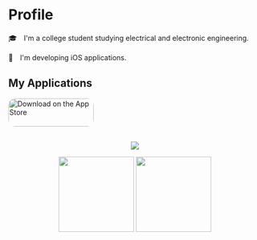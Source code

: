 # Profile
🎓　I'm a college student studying electrical and electronic engineering.

📱　I'm developing iOS applications.

## My Applications
<a href="https://apps.apple.com/us/app/study-analysis/id1588660635?itsct=apps_box_badge&amp;itscg=30200" style="display: inline-block; overflow: hidden; border-radius: 13px; width: 170px; height: 56.44px;"><img src="https://tools.applemediaservices.com/api/badges/download-on-the-app-store/black/ja-jp?size=250x83&amp;releaseDate=1636588800&amp;h=14686f5e6cca0a1d7adf5d55bda66cdc" alt="Download on the App Store" style="border-radius: 13px; width: 170px; height: 56.44px;"></a>

##
<p align="center"> 
  <img align="center" src="https://github-profile-trophy.vercel.app/?username=Ryu0118&theme=algolia&no-frame=true&row=1&column=6&margin-w=6&no-bg=true" />
</p>
<p align="center"> 
  <img align="center" height="150px" src="https://git-hub-readme-stats-clone-gpqp.vercel.app/api?username=Ryu0118&theme=outrun&show_icons=true&count_private=true"/>
  <img align="center" height="150px" src="https://git-hub-readme-stats-clone-gpqp.vercel.app/api/top-langs/?username=Ryu0118&layout=compact&hide=html,css&theme=outrun" />
</p>
